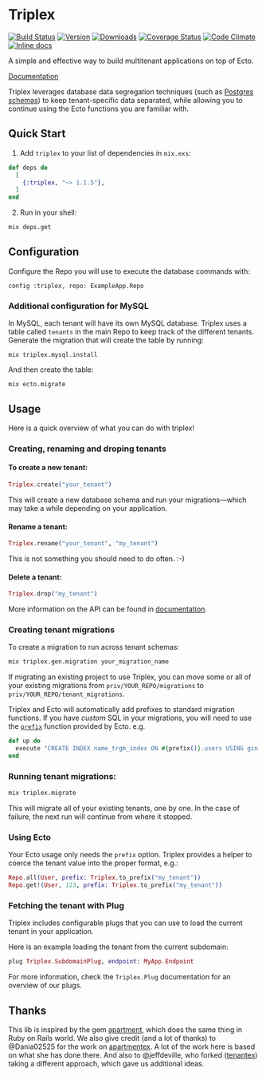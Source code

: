 # Triplex

[![Build Status](https://travis-ci.org/ateliware/triplex.svg?branch=master)](https://travis-ci.org/ateliware/triplex)
[![Version](http://img.shields.io/hexpm/v/triplex.svg?style=flat)](https://hex.pm/packages/triplex)
[![Downloads](https://img.shields.io/hexpm/dt/triplex.svg)](https://hex.pm/packages/triplex)
[![Coverage Status](https://coveralls.io/repos/github/ateliware/triplex/badge.svg?branch=master)](https://coveralls.io/github/ateliware/triplex?branch=master)
[![Code Climate](https://img.shields.io/codeclimate/github/ateliware/triplex.svg)](https://codeclimate.com/github/ateliware/triplex)
[![Inline docs](http://inch-ci.org/github/ateliware/triplex.svg?branch=master&style=flat)](http://inch-ci.org/github/ateliware/triplex)

A simple and effective way to build multitenant applications on top of Ecto.

[Documentation](https://hexdocs.pm/triplex/readme.html)

Triplex leverages database data segregation techniques (such as [Postgres schemas](https://www.postgresql.org/docs/current/static/ddl-schemas.html)) to keep tenant-specific data separated, while allowing you to continue using the Ecto functions you are familiar with.



## Quick Start

1. Add `triplex` to your list of dependencies in `mix.exs`:

```elixir
def deps do
  [
    {:triplex, "~> 1.1.5"},
  ]
end
```

2. Run in your shell:

```bash
mix deps.get
```


## Configuration

Configure the Repo you will use to execute the database commands with:

    config :triplex, repo: ExampleApp.Repo

### Additional configuration for MySQL

In MySQL, each tenant will have its own MySQL database.
Triplex uses a table called `tenants` in the main Repo to keep track of the different tenants.
Generate the migration that will create the table by running:

	mix triplex.mysql.install

And then create the table:

	mix ecto.migrate


## Usage

Here is a quick overview of what you can do with triplex!


### Creating, renaming and droping tenants


#### To create a new tenant:

```elixir
Triplex.create("your_tenant")
```

This will create a new database schema and run your migrations—which may take a while depending on your application.


#### Rename a tenant:

```elixir
Triplex.rename("your_tenant", "my_tenant")
```

This is not something you should need to do often. :-)


#### Delete a tenant:

```elixir
Triplex.drop("my_tenant")
```

More information on the API can be found in [documentation](https://hexdocs.pm/triplex/Triplex.html#content).


### Creating tenant migrations

To create a migration to run across tenant schemas:

```bash
mix triplex.gen.migration your_migration_name
```

If migrating an existing project to use Triplex, you can move some or all of your existing migrations from `priv/YOUR_REPO/migrations` to  `priv/YOUR_REPO/tenant_migrations`.

Triplex and Ecto will automatically add prefixes to standard migration functions.  If you have _custom_ SQL in your migrations, you will need to use the [`prefix`](https://hexdocs.pm/ecto/Ecto.Migration.html#prefix/0) function provided by Ecto. e.g.

```elixir
def up do
  execute "CREATE INDEX name_trgm_index ON #{prefix()}.users USING gin (nam gin_trgm_ops);"
end
```


### Running tenant migrations:

```bash
mix triplex.migrate
```

This will migrate all of your existing tenants, one by one.  In the case of failure, the next run will continue from where it stopped.


### Using Ecto

Your Ecto usage only needs the `prefix` option.  Triplex provides a helper to coerce the tenant value into the proper format, e.g.:

```elixir
Repo.all(User, prefix: Triplex.to_prefix("my_tenant"))
Repo.get!(User, 123, prefix: Triplex.to_prefix("my_tenant"))
```


### Fetching the tenant with Plug

Triplex includes configurable plugs that you can use to load the current tenant in your application.

Here is an example loading the tenant from the current subdomain:

```elixir
plug Triplex.SubdomainPlug, endpoint: MyApp.Endpoint
```

For more information, check the `Triplex.Plug` documentation for an overview of our plugs.


## Thanks

This lib is inspired by the gem [apartment](https://github.com/influitive/apartment), which does the same thing in Ruby on Rails world. We also give credit (and a lot of thanks) to @Dania02525 for the work on [apartmentex](https://github.com/Dania02525/apartmentex).  A lot of the work here is based on what she has done there.  And also to @jeffdeville, who forked ([tenantex](https://github.com/jeffdeville/tenantex)) taking a different approach, which gave us additional ideas.

